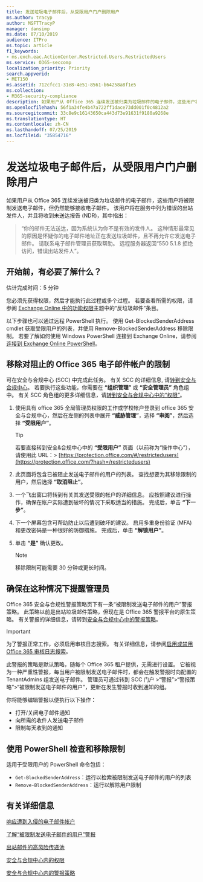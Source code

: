 ```yaml
---
title: 发送垃圾电子邮件后，从受限用户门户删除用户
ms.author: tracyp
author: MSFTTracyP
manager: dansimp
ms.date: 07/10/2019
audience: ITPro
ms.topic: article
f1_keywords:
- ms.exch.eac.ActionCenter.Restricted.Users.RestrictedUsers
ms.service: O365-seccomp
localization_priority: Priority
search.appverid:
- MET150
ms.assetid: 712cfcc1-31e8-4e51-8561-b64258a8f1e5
ms.collection:
- M365-security-compliance
description: 如果用户从 Office 365 连续发送被归类为垃圾邮件的电子邮件，这些用户将被限制发送任何其他电子邮件。
ms.openlocfilehash: 56f1a34fe4b47a722ff1dace73dd001f0c4812a2
ms.sourcegitcommit: 33c8e9c16143650ca443d73e91631f9180a9268e
ms.translationtype: HT
ms.contentlocale: zh-CN
ms.lasthandoff: 07/25/2019
ms.locfileid: "35854716"
---
```

# <a name="removing-a-user-from-the-restricted-users-portal-after-sending-spam-email"></a>发送垃圾电子邮件后，从受限用户门户删除用户

如果用户从 Office 365 连续发送被归类为垃圾邮件的电子邮件，这些用户将被限制发送电子邮件，但仍然能够接收电子邮件。 该用户将在服务中列为错误的出站发件人，并且将收到未送达报告 (NDR)，其中指出：

> “你的邮件无法送达，因为系统认为你不是有效的发件人。 这种情形最常见的原因是怀疑你的电子邮件地址正在发送垃圾邮件，且不再允许它发送电子邮件。  请联系电子邮件管理员获取帮助。 远程服务器返回“550 5.1.8 拒绝访问，错误出站发件人”。

## <a name="what-do-you-need-to-know-before-you-begin"></a>开始前，有必要了解什么？
<a name="sectionSection0"> </a>

估计完成时间：5 分钟
  
您必须先获得权限，然后才能执行此过程或多个过程。 若要查看所需的权限，请参阅 [Exchange Online 中的功能权限](http://technet.microsoft.com/library/15073ce1-0917-403b-8839-02a2ebc96e16.aspx)主题中的“反垃圾邮件”条目。

以下步骤也可以通过远程 PowerShell 执行。 使用 Get-BlockedSenderAddress cmdlet 获取受限用户的列表，并使用 Remove-BlockedSenderAddress  移除限制。 若要了解如何使用 Windows PowerShell 连接到 Exchange Online，请参阅[连接到 Exchange Online PowerShell](https://go.microsoft.com/fwlink/p/?linkid=396554)。

## <a name="remove-restrictions-for-a-blocked-office-365-email-account"></a>移除对阻止的 Office 365 电子邮件帐户的限制

可在安全与合规中心 (SCC) 中完成此任务。 有关 SCC 的详细信息, 请[转到安全与合规中心](go-to-the-securitycompliance-center.md)。 若要执行这些功能，你需要在 **“组织管理”** 或 **“安全管理员”** 角色组中。 有关 SCC 角色组的更多详细信息，请[转到安全与合规中心中的“权限”](permissions-in-the-security-and-compliance-center.md)。

1. 使用具有 office 365 全局管理员权限的工作或学校帐户登录到 office 365 安全与合规中心，然后在左侧的列表中展开 **“威胁管理”**，选择 **“审阅”**，然后选择 **“受限用户”**。
    
    > [!TIP]
    > 若要直接转到安全&amp;合规中心中的 **“受限用户”** 页面（以前称为“操作中心”），请使用此 URL：> [https://protection.office.com/#/restrictedusers](https://protection.office.com/?hash=/restrictedusers)

2. 此页面将包含已被阻止发送电子邮件的用户的列表。  查找想要为其移除限制的用户，然后选择 **“取消阻止”**。

3. 一个飞出窗口将转到有关其发送受限的帐户的详细信息。 应按照建议进行操作，确保在帐户实际遭到破坏的情况下采取适当的措施。 完成后，单击 **“下一步”**。

4. 下一个屏幕包含可帮助防止以后遭到破坏的建议。 启用多重身份验证 (MFA) 和更改密码是一种很好的防御措施。 完成后，单击 **“解锁用户”**。

5. 单击 **“是”** 确认更改。

    > [!NOTE]
    > 移除限制可能需要 30 分钟或更长时间。 

## <a name="making-sure-admins-are-alerted-when-this-happens"></a>确保在这种情况下提醒管理员

Office 365 安全与合规性警报策略页下有一条“被限制发送电子邮件的用户”警报策略。 此策略以前是出站垃圾邮件策略，但现在是 Office 365 警报平台的原生策略。 有关警报的详细信息，请转到[安全与合规中心中的警报策略](alert-policies.md)。

> [!IMPORTANT]
> 为了警报正常工作，必须启用审核日志搜索。 有关详细信息，请参阅[启用或禁用 Office 365 审核日志搜索](turn-audit-log-search-on-or-off.md)。

此警报的策略是默认策略，随每个 Office 365 租户提供，无需进行设置。 它被视为一种严重性警报，每当用户被限制发送电子邮件时，都会在触发警报时向配置的 TenantAdmins 组发送电子邮件。 管理员可通过转到 SCC 门户 >“警报”>“警报策略”>“被限制发送电子邮件的用户”，更新在发生警报时收到通知的组。

你将能够编辑警报以便执行以下操作：
- 打开/关闭电子邮件通知
- 向所需的收件人发送电子邮件
- 限制每天收到的通知

## <a name="checking-for-and-removing-restrictions-using-powershell"></a>使用 PowerShell 检查和移除限制
适用于受限用户的 PowerShell 命令包括：
- `Get-BlockedSenderAddress`：运行以检索被限制发送电子邮件的用户的列表
- `Remove-BlockedSenderAddress`：运行以解除用户限制

## <a name="for-more-information"></a>有关详细信息

[响应遭到入侵的电子邮件帐户](responding-to-a-compromised-email-account.md)


  [了解“被限制发送电子邮件的用户”警报](https://docs.microsoft.com/zh-CN/office365/securitycompliance/alert-policies)

[出站邮件的高风险传递池](high-risk-delivery-pool-for-outbound-messages.md)

[安全与合规中心内的权限](permissions-in-the-security-and-compliance-center.md)


  [安全与合规中心内的警报策略](https://docs.microsoft.com/zh-CN/office365/securitycompliance/alert-policies)

